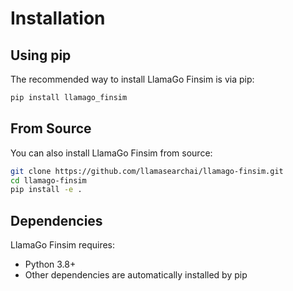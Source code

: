 # Installation

## Using pip

The recommended way to install LlamaGo Finsim is via pip:

```bash
pip install llamago_finsim
```

## From Source

You can also install LlamaGo Finsim from source:

```bash
git clone https://github.com/llamasearchai/llamago-finsim.git
cd llamago-finsim
pip install -e .
```

## Dependencies

LlamaGo Finsim requires:

- Python 3.8+
- Other dependencies are automatically installed by pip
